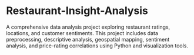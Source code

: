 # Restaurant-Insight-Analysis
A comprehensive data analysis project exploring restaurant ratings, locations, and customer sentiments. This project includes data preprocessing, descriptive analysis, geospatial mapping, sentiment analysis, and price-rating correlations using Python and visualization tools.
